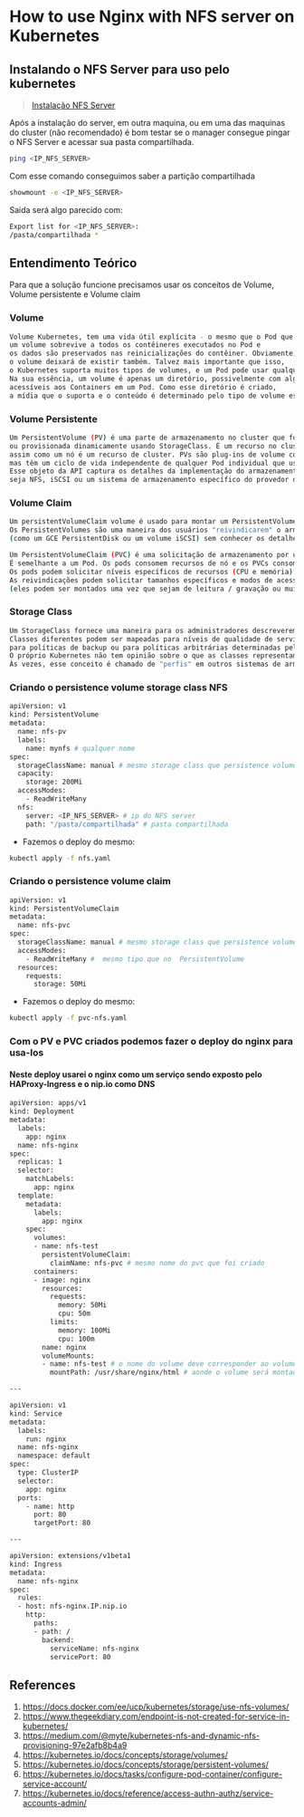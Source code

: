 # How to use Nginx with NFS server on Kubernetes

## Instalando o NFS Server para uso pelo kubernetes

> [Instalação NFS Server](https://github.com/galenothiago/tutoriais/blob/master/nfs-server.md)

Após a instalação do server, em outra maquina, ou em uma das maquinas do cluster (não recomendado)
é bom testar se o manager consegue pingar o NFS Server e acessar sua pasta compartilhada.

```bash
ping <IP_NFS_SERVER>
```

Com esse comando conseguimos saber a partição compartilhada

```bash
showmount -e <IP_NFS_SERVER>
```

Saida será algo parecido com:

```bash
Export list for <IP_NFS_SERVER>:
/pasta/compartilhada *
```

## Entendimento Teórico

Para que a solução funcione precisamos usar os conceitos de Volume, Volume persistente e Volume claim

### Volume

```bash
Volume Kubernetes, tem uma vida útil explícita - o mesmo que o Pod que o inclui. Conseqüentemente,
um volume sobrevive a todos os contêineres executados no Pod e
os dados são preservados nas reinicializações do contêiner. Obviamente, quando um Pod deixar de existir,
o volume deixará de existir também. Talvez mais importante que isso,
o Kubernetes suporta muitos tipos de volumes, e um Pod pode usar qualquer número deles simultaneamente.
Na sua essência, um volume é apenas um diretório, possivelmente com alguns dados,
acessíveis aos Containers em um Pod. Como esse diretório é criado,
a mídia que o suporta e o conteúdo é determinado pelo tipo de volume específico usado.
```

### Volume Persistente

```bash
Um PersistentVolume (PV) é uma parte de armazenamento no cluster que foi provisionada por um administrador
ou provisionada dinamicamente usando StorageClass. É um recurso no cluster,
assim como um nó é um recurso de cluster. PVs são plug-ins de volume como Volumes,
mas têm um ciclo de vida independente de qualquer Pod individual que usa o PV.
Esse objeto da API captura os detalhes da implementação do armazenamento,
seja NFS, iSCSI ou um sistema de armazenamento específico do provedor de nuvem.
```

### Volume Claim

```bash
Um persistentVolumeClaim volume é usado para montar um PersistentVolume em um Pod.
Os PersistentVolumes são uma maneira dos usuários "reivindicarem" o armazenamento durável
(como um GCE PersistentDisk ou um volume iSCSI) sem conhecer os detalhes do ambiente em nuvem específico.

Um PersistentVolumeClaim (PVC) é uma solicitação de armazenamento por um usuário.
É semelhante a um Pod. Os pods consomem recursos de nó e os PVCs consomem recursos de PV.
Os pods podem solicitar níveis específicos de recursos (CPU e memória).
As reivindicações podem solicitar tamanhos específicos e modos de acesso
(eles podem ser montados uma vez que sejam de leitura / gravação ou muitas vezes somente leitura).
```

### Storage Class

```bash
Um StorageClass fornece uma maneira para os administradores descreverem as “classes” de armazenamento.
Classes diferentes podem ser mapeadas para níveis de qualidade de serviço,
para políticas de backup ou para políticas arbitrárias determinadas pelos administradores de cluster.
O próprio Kubernetes não tem opinião sobre o que as classes representam.
Às vezes, esse conceito é chamado de "perfis" em outros sistemas de armazenamento
```

### Criando o persistence volume storage class NFS

```bash
apiVersion: v1
kind: PersistentVolume
metadata:
  name: nfs-pv
  labels:
    name: mynfs # qualquer nome
spec:
  storageClassName: manual # mesmo storage class que persistence volume claim
  capacity:
    storage: 200Mi
  accessModes:
    - ReadWriteMany
  nfs:
    server: <IP_NFS_SERVER> # ip do NFS server
    path: "/pasta/compartilhada" # pasta compartilhada
```

* Fazemos o deploy do mesmo:

```bash
kubectl apply -f nfs.yaml
```

### Criando o persistence volume claim

```bash
apiVersion: v1
kind: PersistentVolumeClaim
metadata:
  name: nfs-pvc
spec:
  storageClassName: manual # mesmo storage class que persistence volume
  accessModes:
    - ReadWriteMany #  mesmo tipo que no  PersistentVolume
  resources:
    requests:
      storage: 50Mi
```

* Fazemos o deploy do mesmo:

```bash
kubectl apply -f pvc-nfs.yaml
```

### Com o PV e PVC criados podemos fazer o deploy do nginx para usa-los

#### Neste deploy usarei o nginx como um serviço sendo exposto pelo HAProxy-Ingress e o nip.io como DNS

```bash
apiVersion: apps/v1
kind: Deployment
metadata:
  labels:
    app: nginx
  name: nfs-nginx
spec:
  replicas: 1
  selector:
    matchLabels:
      app: nginx
  template:
    metadata:
      labels:
        app: nginx
    spec:
      volumes:
      - name: nfs-test
        persistentVolumeClaim:
          claimName: nfs-pvc # mesmo nome do pvc que foi criado
      containers:
      - image: nginx
        resources:
          requests:
            memory: 50Mi
            cpu: 50m
          limits:
            memory: 100Mi
            cpu: 100m
        name: nginx
        volumeMounts:
        - name: nfs-test # o nome do volume deve corresponder ao volume ClaimName
          mountPath: /usr/share/nginx/html # aonde o volume será montado

---

apiVersion: v1
kind: Service
metadata:
  labels:
    run: nginx
  name: nfs-nginx
  namespace: default
spec:
  type: ClusterIP
  selector:
    app: nginx
  ports:
    - name: http
      port: 80
      targetPort: 80

---

apiVersion: extensions/v1beta1
kind: Ingress
metadata:
  name: nfs-nginx
spec:
  rules:
  - host: nfs-nginx.IP.nip.io
    http:
      paths:
      - path: /
        backend:
          serviceName: nfs-nginx
          servicePort: 80
```









## References

1. <https://docs.docker.com/ee/ucp/kubernetes/storage/use-nfs-volumes/>
1. <https://www.thegeekdiary.com/endpoint-is-not-created-for-service-in-kubernetes/>
1. <https://medium.com/@myte/kubernetes-nfs-and-dynamic-nfs-provisioning-97e2afb8b4a9>
1. <https://kubernetes.io/docs/concepts/storage/volumes/>
1. <https://kubernetes.io/docs/concepts/storage/persistent-volumes/>
1. <https://kubernetes.io/docs/tasks/configure-pod-container/configure-service-account/>
1. <https://kubernetes.io/docs/reference/access-authn-authz/service-accounts-admin/>
